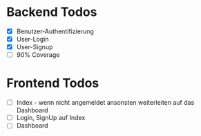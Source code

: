 # Backend Todos

- [x] Benutzer-Authentifizierung
- [x] User-Login
- [x] User-Signup
- [ ] 90% Coverage

# Frontend Todos
- [ ] Index - wenn nicht angemeldet ansonsten weiterleiten auf das Dashboard
- [ ] Login, SignUp auf Index
- [ ] Dashboard